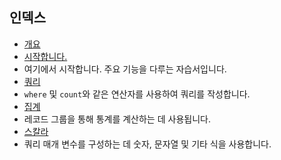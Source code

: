 
## 인덱스

- [개요](../articles/application-insights/app-analytics.md)
- [시작합니다.](../articles/application-insights/app-analytics-tour.md)
 - 여기에서 시작합니다. 주요 기능을 다루는 자습서입니다.
- [쿼리](../articles/application-insights/app-analytics-queries.md)
 - `where` 및 `count`와 같은 연산자를 사용하여 쿼리를 작성합니다.
- [집계](../articles/application-insights/app-analytics-aggregations.md)
 - 레코드 그룹을 통해 통계를 계산하는 데 사용됩니다.
- [스칼라](../articles/application-insights/app-analytics-scalars.md)
 - 쿼리 매개 변수를 구성하는 데 숫자, 문자열 및 기타 식을 사용합니다.

<!---HONumber=AcomDC_0309_2016-->